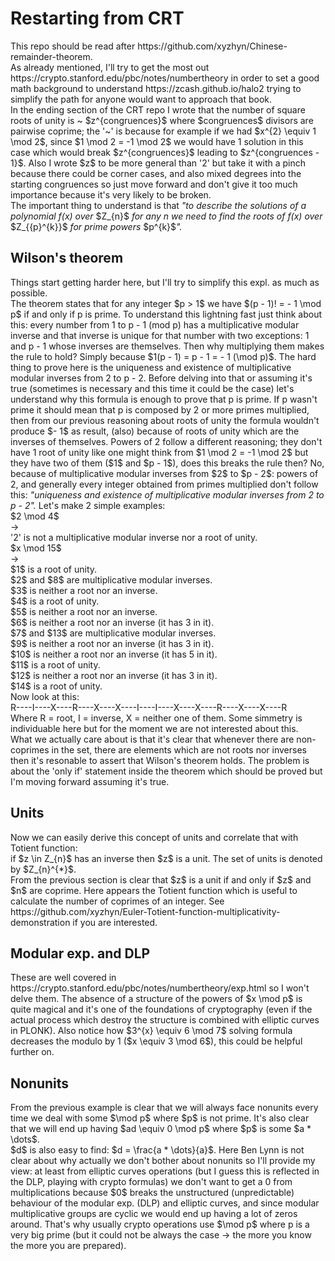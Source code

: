 # Restarting from CRT
<p>This repo should be read after https://github.com/xyzhyn/Chinese-remainder-theorem. <br>
As already mentioned, I'll try to get the most out https://crypto.stanford.edu/pbc/notes/numbertheory in order to set a good math background to understand https://zcash.github.io/halo2 trying to simplify the path for anyone would want to approach that book. <br>
In the ending section of the CRT repo I wrote that the number of square roots of unity is ~ $z^{congruences}$ where $congruences$ divisors are pairwise coprime; the '~' is because for example if we had $x^{2} \equiv 1 \mod 2$, since $1 \mod 2 = -1 \mod 2$ we would have 1 solution in this case which would break $z^{congruences}$ leading to $z^{congruences - 1}$. Also I wrote $z$ to be more general than '2' but take it with a pinch because there could be corner cases, and also mixed degrees into the starting congruences so just move forward and don't give it too much importance because it's very likely to be broken.<br>
The important thing to understand is that <em>"to describe the solutions of a polynomial f(x) over </em>$Z_{n}$<em> for any n we need to find the roots of f(x) over </em>$Z_{{p}^{k}}$<em> for prime powers </em>$p^{k}$<em>".</em>
</p>

## Wilson's theorem
<p>Things start getting harder here, but I'll try to simplify this expl. as much as possible.<br>
The theorem states that for any integer $p > 1$ we have $(p - 1)! = - 1 \mod p$ if and only if p is prime. To understand this lightning fast just think about this: every number from 1 to p - 1 (mod p) has a multiplicative modular inverse and that inverse is unique for that number with two exceptions: 1 and p - 1 whose inverses are themselves. Then why multiplying them makes the rule to hold? Simply because $1(p - 1) = p - 1 = - 1 (\mod p)$. The hard thing to prove here is the uniqueness and existence of multiplicative modular inverses from 2 to p - 2. Before delving into that or assuming it's true (sometimes is necessary and this time it could be the case) let's understand why this formula is enough to prove that p is prime. If p wasn't prime it should mean that p is composed by 2 or more primes multiplied, then from our previous reasoning about roots of unity the formula wouldn't produce $- 1$ as result, (also) because of roots of unity which are the inverses of themselves. Powers of 2 follow a different reasoning; they don't have 1 root of unity like one might think from $1 \mod 2 = -1 \mod 2$ but they have two of them ($1$ and $p - 1$), does this breaks the rule then? No, because of multiplicative modular inverses from $2$ to $p - 2$: powers of 2, and generally every integer obtained from primes multiplied don't follow this: <em>"uniqueness and existence of multiplicative modular inverses from 2 to p - 2".</em> Let's make 2 simple examples: <br>
$2 \mod 4$<br>
-><br>
'2' is not a multiplicative modular inverse nor a root of unity.<br>
$x \mod 15$<br>
-><br>
$1$ is a root of unity.<br>
$2$ and $8$ are multiplicative modular inverses.<br>
$3$ is neither a root nor an inverse.<br>
$4$ is a root of unity.<br>
$5$ is neither a root nor an inverse.<br>
$6$ is neither a root nor an inverse (it has 3 in it).<br>
$7$ and $13$ are multiplicative modular inverses.<br>
$9$ is neither a root nor an inverse (it has 3 in it).<br>
$10$ is neither a root nor an inverse (it has 5 in it).<br>
$11$ is a root of unity.<br>
$12$ is neither a root nor an inverse (it has 3 in it).<br>
$14$ is a root of unity.<br>
Now look at this: <br>
R----I----X----R----X----X----I----I----X----X----R----X----X----R<br>
Where R = root, I = inverse, X = neither one of them.
Some simmetry is individuable here but for the moment we are not interested about this.<br> What we actually care about is that it's clear that whenever there are non-coprimes in the set, there are elements which are not roots nor inverses then it's resonable to assert that Wilson's theorem holds. The problem is about the 'only if' statement inside the theorem which should be proved but I'm moving forward assuming it's true.
</p>

## Units
<p>Now we can easily derive this concept of units and correlate that with Totient function:<br>
if $z \in Z_{n}$ has an inverse then $z$ is a unit. The set of units is denoted by $Z_{n}^{*}$. <br>
From the previous section is clear that $z$ is a unit if and only if $z$ and $n$ are coprime. Here appears the Totient function which is useful to calculate the number of coprimes of an integer. See https://github.com/xyzhyn/Euler-Totient-function-multiplicativity-demonstration if you are interested.
</p>

## Modular exp. and DLP
<p>These are well covered in https://crypto.stanford.edu/pbc/notes/numbertheory/exp.html so I won't delve them. The absence of a structure of the powers of $x \mod p$ is quite magical and it's one of the foundations of cryptography (even if the actual process which destroy the structure is combined with elliptic curves in PLONK). Also notice how $3^{x} \equiv 6 \mod 7$ solving formula decreases the modulo by 1 ($x \equiv 3 \mod 6$), this could be helpful further on.
</p>

## Nonunits
<p>From the previous example is clear that we will always face nonunits every time we deal with some $\mod p$ where $p$ is not prime. It's also clear that we will end up having $ad \equiv 0 \mod p$ where $p$ is some $a * \dots$.<br> $d$ is also easy to find: $d = \frac{a * \dots}{a}$. Here Ben Lynn is not clear about why actually we don't bother about nonunits so I'll provide my view: at least from elliptic curves operations (but I guess this is reflected in the DLP, playing with crypto formulas) we don't want to get a 0 from multiplications because $0$ breaks the unstructured (unpredictable) behaviour of the modular exp. (DLP) and elliptic curves, and since modular multiplicative groups are cyclic we would end up having a lot of zeros around. That's why usually crypto operations use $\mod p$ where p is a very big prime (but it could not be always the case -> the more you know the more you are prepared).
</p>

